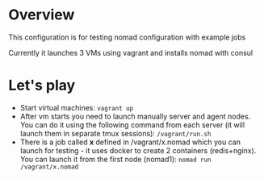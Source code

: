 # Overview
This configuration is for testing nomad configuration with example jobs

Currently it launches 3 VMs using vagrant and installs nomad with consul

# Let's play
 * Start virtual machines:
```vagrant up```
 * After vm starts you need to launch manually server and agent nodes. You can do it using the following command from each server (it will launch them in separate tmux sessions):
```/vagrant/run.sh```
 * There is a job called **x** defined in /vagrant/x.nomad which you can launch for testing - it uses docker to create 2 containers (redis+nginx). You can launch it from the first node (nomad1):
```nomad run /vagrant/x.nomad```
